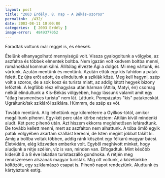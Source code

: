 ```yaml
---
layout: post
title: "2003 Erdély, 8. nap - A Békás-szoros"
permalink:  /432/ 
date: 2003-08-11 10:00:00
categories:  [ 2003 Erdély ] 
image-error:  4849377052 
---
```

Fáradtak voltunk már reggel is, és éhesek.

Ételünk elhanyagolható mennyiségû volt. Vissza gyalogoltunk a völgybe, az aszfaltra és többek elmentek boltba. Nem igazán volt kedvem boltba menni, románokkal kommunikálni. Állítólag élvezte Ági a dolgot. Mi meg vártunk, és vártunk. Azután mentünk és mentünk. Azután ettük egy kis fahídon a patak felett. Ez újra erőt adott, és elindultunk a sziklák közé. Meg kell hagyni, szép volt a szoros, de a sok kosz és turista miatt, az addig látott hegyek bizony lefőzték. A legfőbb rész elhagyása után hárman (Attila, Matyi, én) csomag nélkül elindultunk a Kis-Békás völgyében, hogy lássunk valamit amit egy "átlag hasmenéses turista" nem lát. Láttunk. Pompázatos "kis" patakocskát. Ugráltunk/tak szikláról sziklára. Hümmm, de szép es vót.

Tovább mentünk. Alig lehettünk egy kilométerre a Gyilkos-tótól, amikor megálltunk pihenni. Egy-két perc után körbe néztem: Attilán kívül mindenki aludt. Két perc pihenő után. Azt hiszem ekkorra meglehetősen lefáradtunk. De tovább kellett menni, mert az aszfalton nem alhattunk. A tóba ömlő egyik patak völgyében akartam szállást keresni, de Isten megint jobbat talált ki. Amíg a boltba voltak többen, addig ránk köszönt egy félkarú magyar bácsi. Életvidám, elég közvetlen emberke volt. Egyből meghívott minket, hogy aludjunk a rétje szélén, víz is van, minden van. Elfogadtuk. Mint később kiderült ő a 8 éve lakatlan turistaszálló gondnoka. A rétjén meg rendszeresen alszanak magyar turisták. Míg ott voltunk, a közelünkbe költözött, egy sziklamászó csapat is. Pihenő napot rendeztünk. Aludtunk és kártyáztunk estig.

